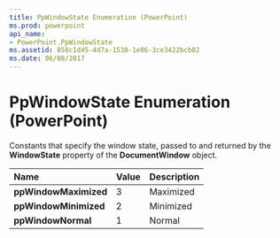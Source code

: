 ```yaml
---
title: PpWindowState Enumeration (PowerPoint)
ms.prod: powerpoint
api_name:
- PowerPoint.PpWindowState
ms.assetid: 858c1d45-4d7a-1530-1e06-3ce3422bcb02
ms.date: 06/08/2017
---
```



# PpWindowState Enumeration (PowerPoint)

Constants that specify the window state, passed to and returned by the  **WindowState** property of the **DocumentWindow** object.



|Name|Value|Description|
|:-----|:-----|:-----|
|**ppWindowMaximized**|3|Maximized|
|**ppWindowMinimized**|2|Minimized|
|**ppWindowNormal**|1|Normal|

